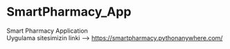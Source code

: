 # SmartPharmacy_App
Smart Pharmacy Application <br>
Uygulama sitesimizin linki --> https://smartpharmacy.pythonanywhere.com/
